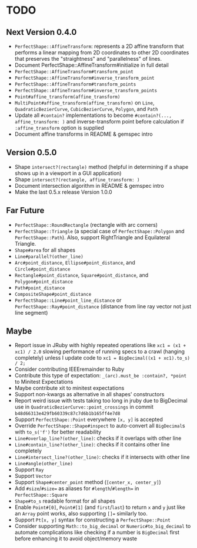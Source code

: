 # TODO

## Next Version 0.4.0

- `PerfectShape::AffineTransform`: represents a 2D affine transform that performs a linear mapping from 2D coordinates to other 2D coordinates that preserves the "straightness" and "parallelness" of lines.
- Document PerfectShape::AffineTransform#initialize in full detail
- `PerfectShape::AffineTransform#transform_point`
- `PerfectShape::AffineTransform#inverse_transform_point`
- `PerfectShape::AffineTransform#transform_points`
- `PerfectShape::AffineTransform#inverse_transform_points`
- `Point#affine_transform(affine_transform)`
- `MultiPoint#affine_transform(affine_transform)` on `Line`, `QuadraticBezierCurve`, `CubicBezierCurve`, `Polygon`, and `Path`
- Update all `#contain?` implementations to become `#contain?(..., affine_transform: )` and inverse-transform point before calculation if `:affine_transform` option is supplied
- Document affine transforms in README & gemspec intro

## Version 0.5.0

- Shape `intersect?(rectangle)` method (helpful in determining if a shape shows up in a viewport in a GUI application)
- Shape `intersect?(rectangle, affine_transform: )`
- Document intersection algorithm in README & gemspec intro
- Make the last 0.5.x release Version 1.0.0

## Far Future

- `PerfectShape::RoundRectangle` (rectangle with arc corners)
- `PerfectShape::Triangle` (a special case of `PerfectShape::Polygon` and `PerfectShape::Path`). Also, support RightTriangle and Equilateral Triangle.
- `Shape#area` for all shapes
- `Line#parallel?(other_line)`
- `Arc#point_distance`, `Ellipse#point_distance`, and `Circle#point_distance`
- `Rectangle#point_distance`, `Square#point_distance`, and `Polygon#point_distance`
- `Path#point_distance`
- `CompositeShape#point_distance`
- `PerfectShape::Line#point_line_distance` or `PerfectShape::Ray#point_distance` (distance from line ray vector not just line segment)

## Maybe

- Report issue in JRuby with highly repeated operations like `xc1 = (x1 + xc1) / 2.0` slowing performance of running specs to a crawl (hanging completely) unless I update code to `xc1 = BigDecimal((x1 + xc1).to_s) / 2;`
- Consider contributing IEEEremainder to Ruby
- Contribute this type of expectation: `_(arc).must_be :contain?, *point` to Minitest Expectations
- Maybe contribute xit to minitest expectations
- Support non-kwargs as alternative in all shapes' constructors
- Report weird issue with tests taking too long in jruby due to BigDecimal use in `QuadraticBezierCurve::point_crossings` in commit `b48d66313e429fb60339c87c7d6b1b165ff4e7d8`
- Support `PerfectShape::Point` everywhere `[x, y]` is accepted
- Override `PerfectShape::Shape#inspect` to auto-convert all `BigDecimal`s with `to_s('f')` for better readability
- `Line#overlap_line?(other_line)`: checks if it overlaps with other line
- `Line#contain_line?(other_line)`: checks if it contains other line completely
- `Line#intersect_line?(other_line)`: checks if it intersects with other line
- `Line#angle(other_line)`
- Support `Ray`
- Support `Vector`
- Support `Shape#center_point` method (`[center_x, center_y]`)
- Add `#size`/`#size=` as aliases for `#length`/`#length=` in `PerfectShape::Square`
- `Shape#to_s` readable format for all shapes
- Enable `Point#[0]`, `Point#[1]` (and `first`/`last`) to return `x` and `y` just like an `Array` point works, also supporting `[]=` similarly too.
- Support `Pt[x, y]` syntax for constructing a `PerfectShape::Point`
- Consider supporting `Math::to_big_decimal` or `Numeric#to_big_decimal` to automate complications like checking if a number is `BigDecimal` first before enhancing it to avoid object/memory waste
